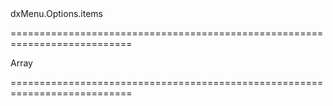 <!--id-->dxMenu.Options.items<!--/id-->
===========================================================================
<!--type-->Array<dxMenuItem><!--/type-->
===========================================================================

